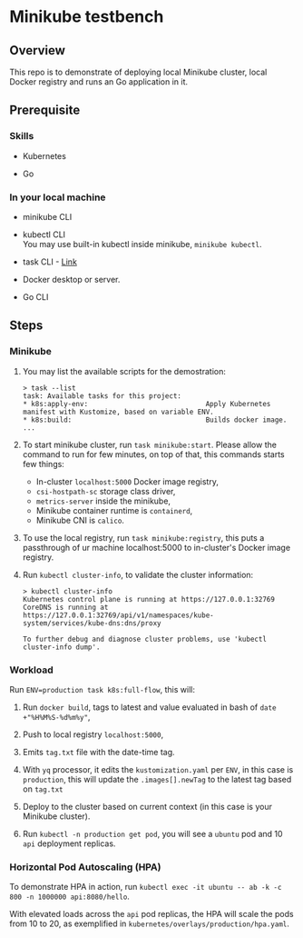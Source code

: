 # Minikube testbench

## Overview

This repo is to demonstrate of deploying local Minikube cluster, local Docker registry and runs an Go application in it. 

## Prerequisite

### Skills

* Kubernetes

* Go

### In your local machine

* minikube CLI

* kubectl CLI  
  You may use built-in kubectl inside minikube, `minikube kubectl`.

* task CLI - [Link](https://taskfile.dev/installation/)

* Docker desktop or server.

* Go CLI

## Steps

### Minikube 

1. You may list the available scripts for the demostration:
   ```
   > task --list
   task: Available tasks for this project:
   * k8s:apply-env:                             Apply Kubernetes manifest with Kustomize, based on variable ENV.
   * k8s:build:                                 Builds docker image.
   ...
   ```

2. To start minikube cluster, run `task minikube:start`. Please allow the command to run for few minutes, on top of that, this commands starts few things:
   * In-cluster `localhost:5000` Docker image registry,
   * `csi-hostpath-sc` storage class driver,
   * `metrics-server` inside the minikube,
   * Minikube container runtime is `containerd`,
   * Minikube CNI is `calico`.

3. To use the local registry, run `task minikube:registry`, this puts a passthrough of ur machine localhost:5000 to in-cluster's Docker image registry.

4. Run `kubectl cluster-info`, to validate the cluster information:
   ```
   > kubectl cluster-info
   Kubernetes control plane is running at https://127.0.0.1:32769
   CoreDNS is running at https://127.0.0.1:32769/api/v1/namespaces/kube-system/services/kube-dns:dns/proxy
   
   To further debug and diagnose cluster problems, use 'kubectl cluster-info dump'.
   ```

### Workload

Run `ENV=production task k8s:full-flow`, this will:

1. Run `docker build`, tags to latest and value evaluated in bash of `date +"%H%M%S-%d%m%y"`,

2. Push to local registry `localhost:5000`,

3. Emits `tag.txt` file with the date-time tag.

4. With `yq` processor, it edits the `kustomization.yaml` per `ENV`, in this case is `production`, this will update the `.images[].newTag` to the latest tag based on `tag.txt`

5. Deploy to the cluster based on current context (in this case is your Minikube cluster).

6. Run `kubectl -n production get pod`, you will see a `ubuntu` pod and 10 `api` deployment replicas.

### Horizontal Pod Autoscaling (HPA)

To demonstrate HPA in action, run `kubectl exec -it ubuntu -- ab -k -c 800 -n 1000000 api:8080/hello`. 

With elevated loads across the `api` pod replicas, the HPA will scale the pods from 10 to 20, as exemplified in `kubernetes/overlays/production/hpa.yaml`.